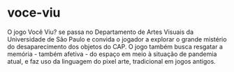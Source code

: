# voce-viu
O jogo Você Viu? se passa no Departamento de Artes Visuais da Universidade de São Paulo e convida o jogador a explorar o grande mistério do desaparecimento dos objetos do CAP. O jogo também busca resgatar a memória - também afetiva - do espaço em meio à situação de pandemia atual, e faz uso da linguagem do pixel arte, tradicional em jogos antigos.
